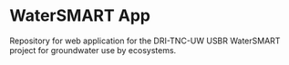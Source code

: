 # WaterSMART App
Repository for web application for the DRI-TNC-UW USBR WaterSMART project for groundwater use by ecosystems.
